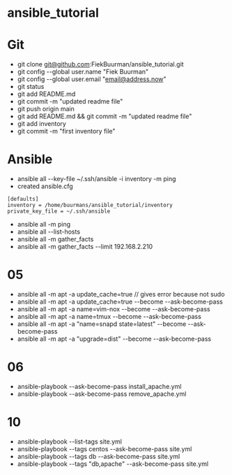 # ansible_tutorial

# Git
- git clone git@github.com:FiekBuurman/ansible_tutorial.git
- git config --global user.name "Fiek Buurman"
- git config --global user.email "email@address.now"
- git status
- git add README.md
- git commit -m "updated readme file"
- git push origin main
- git add README.md && git commit -m "updated readme file"
- git add inventory
- git commit -m "first inventory file"

# Ansible
- ansible all --key-file ~/.ssh/ansible -i inventory -m ping
- created ansible.cfg
```
[defaults]
inventory = /home/buurmans/ansible_tutorial/inventory
private_key_file = ~/.ssh/ansible
```
- ansible all -m ping
- ansible all --list-hosts
- ansible all -m gather_facts
- ansible all -m gather_facts --limit 192.168.2.210

# 05
- ansible all -m apt -a update_cache=true // gives error because not sudo
- ansible all -m apt -a update_cache=true --become --ask-become-pass
- ansible all -m apt -a name=vim-nox --become --ask-become-pass
- ansible all -m apt -a name=tmux --become --ask-become-pass
- ansible all -m apt -a "name=snapd state=latest" --become --ask-become-pass
- ansible all -m apt -a "upgrade=dist" --become --ask-become-pass

# 06
- ansible-playbook --ask-become-pass install_apache.yml
- ansible-playbook --ask-become-pass remove_apache.yml

# 10
- ansible-playbook --list-tags site.yml
- ansible-playbook --tags centos --ask-become-pass site.yml
- ansible-playbook --tags db --ask-become-pass site.yml
- ansible-playbook --tags "db,apache" --ask-become-pass site.yml













